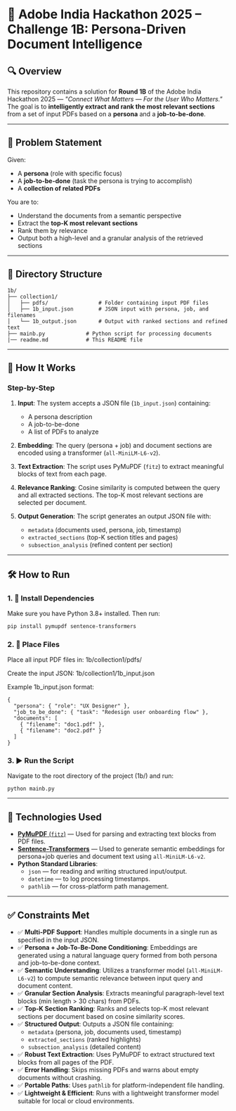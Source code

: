 # 📄 Adobe India Hackathon 2025 – Challenge 1B: Persona-Driven Document Intelligence

## 🔍 Overview

This repository contains a solution for **Round 1B** of the Adobe India Hackathon 2025 — _"Connect What Matters — For the User Who Matters."_  
The goal is to **intelligently extract and rank the most relevant sections** from a set of input PDFs based on a **persona** and a **job-to-be-done**.

---

## 🧠 Problem Statement

Given:

- A **persona** (role with specific focus)
- A **job-to-be-done** (task the persona is trying to accomplish)
- A **collection of related PDFs**

You are to:

- Understand the documents from a semantic perspective
- Extract the **top-K most relevant sections**
- Rank them by relevance
- Output both a high-level and a granular analysis of the retrieved sections

---

## 📁 Directory Structure

```
1b/
├── collection1/
│   ├── pdfs/                # Folder containing input PDF files
│   ├── 1b_input.json        # JSON input with persona, job, and filenames
│   └── 1b_output.json       # Output with ranked sections and refined text
├── mainb.py             # Python script for processing documents
|── readme.md            # This README file
```


---

## 🚀 How It Works

### Step-by-Step

1. **Input**: The system accepts a JSON file (`1b_input.json`) containing:

   - A persona description
   - A job-to-be-done
   - A list of PDFs to analyze

2. **Embedding**: The query (persona + job) and document sections are encoded using a transformer (`all-MiniLM-L6-v2`).

3. **Text Extraction**: The script uses PyMuPDF (`fitz`) to extract meaningful blocks of text from each page.

4. **Relevance Ranking**: Cosine similarity is computed between the query and all extracted sections. The top-K most relevant sections are selected per document.

5. **Output Generation**: The script generates an output JSON file with:
   - `metadata` (documents used, persona, job, timestamp)
   - `extracted_sections` (top-K section titles and pages)
   - `subsection_analysis` (refined content per section)

---
## 🛠️ How to Run

### 1. 🔧 Install Dependencies

Make sure you have Python 3.8+ installed. Then run:

```bash
pip install pymupdf sentence-transformers
```
### 2. 📂 Place Files
Place all input PDF files in: 1b/collection1/pdfs/

Create the input JSON: 1b/collection1/1b_input.json

Example 1b_input.json format:
```
{
  "persona": { "role": "UX Designer" },
  "job_to_be_done": { "task": "Redesign user onboarding flow" },
  "documents": [
    { "filename": "doc1.pdf" },
    { "filename": "doc2.pdf" }
  ]
}
```
### 3. ▶️ Run the Script
Navigate to the root directory of the project (1b/) and run:
```
python mainb.py
```
---
## 🧰 Technologies Used

- [**PyMuPDF** (`fitz`)](https://pymupdf.readthedocs.io/) — Used for parsing and extracting text blocks from PDF files.
- [**Sentence-Transformers**](https://www.sbert.net/) — Used to generate semantic embeddings for persona+job queries and document text using `all-MiniLM-L6-v2`.
- **Python Standard Libraries**:
  - `json` — for reading and writing structured input/output.
  - `datetime` — to log processing timestamps.
  - `pathlib` — for cross-platform path management.

 ---
 ## ✅ Constraints Met

- ✅ **Multi-PDF Support**: Handles multiple documents in a single run as specified in the input JSON.
- ✅ **Persona + Job-To-Be-Done Conditioning**: Embeddings are generated using a natural language query formed from both persona and job-to-be-done context.
- ✅ **Semantic Understanding**: Utilizes a transformer model (`all-MiniLM-L6-v2`) to compute semantic relevance between input query and document content.
- ✅ **Granular Section Analysis**: Extracts meaningful paragraph-level text blocks (min length > 30 chars) from PDFs.
- ✅ **Top-K Section Ranking**: Ranks and selects top-K most relevant sections per document based on cosine similarity scores.
- ✅ **Structured Output**: Outputs a JSON file containing:
  - `metadata` (persona, job, documents used, timestamp)
  - `extracted_sections` (ranked highlights)
  - `subsection_analysis` (detailed content)
- ✅ **Robust Text Extraction**: Uses PyMuPDF to extract structured text blocks from all pages of the PDF.
- ✅ **Error Handling**: Skips missing PDFs and warns about empty documents without crashing.
- ✅ **Portable Paths**: Uses `pathlib` for platform-independent file handling.
- ✅ **Lightweight & Efficient**: Runs with a lightweight transformer model suitable for local or cloud environments.


